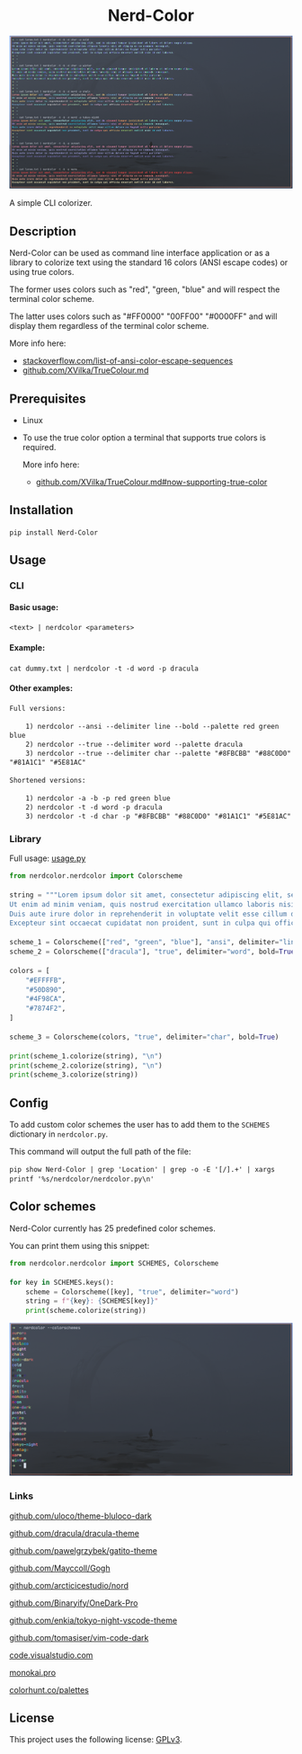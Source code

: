 <div align="center">
<h1>Nerd-Color</h1>
</div>

![](https://raw.githubusercontent.com/0xHaru/Nerd-Color/master/media/screenshot.png)

A simple CLI colorizer.

## Description

Nerd-Color can be used as command line interface application or as a library to colorize text using the standard 16 colors (ANSI escape codes) or using true colors.

The former uses colors such as "red", "green, "blue" and will respect the terminal color scheme.

The latter uses colors such as "#FF0000" "00FF00" "#0000FF" and will display them regardless of the terminal color scheme.

More info here:

-   [stackoverflow.com/list-of-ansi-color-escape-sequences](https://stackoverflow.com/questions/4842424/list-of-ansi-color-escape-sequences)
-   [github.com/XVilka/TrueColour.md](https://gist.github.com/XVilka/8346728)

## Prerequisites

-   Linux

-   To use the true color option a terminal that supports true colors is required.

    More info here:

    -   [github.com/XVilka/TrueColour.md#now-supporting-true-color](https://gist.github.com/XVilka/8346728#now-supporting-true-color)

## Installation

`pip install Nerd-Color`

## Usage

### CLI

#### Basic usage:

`<text> | nerdcolor <parameters>`

#### Example:

`cat dummy.txt | nerdcolor -t -d word -p dracula`

#### Other examples:

```shell
Full versions:

	1) nerdcolor --ansi --delimiter line --bold --palette red green blue
	2) nerdcolor --true --delimiter word --palette dracula
	3) nerdcolor --true --delimiter char --palette "#8FBCBB" "#88C0D0" "#81A1C1" "#5E81AC"

Shortened versions:

	1) nerdcolor -a -b -p red green blue
	2) nerdcolor -t -d word -p dracula
	3) nerdcolor -t -d char -p "#8FBCBB" "#88C0D0" "#81A1C1" "#5E81AC"
```

### Library

Full usage: [usage.py](https://github.com/0xHaru/Nerd-Color/blob/master/usage.py)

```py
from nerdcolor.nerdcolor import Colorscheme

string = """Lorem ipsum dolor sit amet, consectetur adipiscing elit, sed do eiusmod tempor incididunt ut labore et dolore magna aliqua.
Ut enim ad minim veniam, quis nostrud exercitation ullamco laboris nisi ut aliquip ex ea commodo consequat.
Duis aute irure dolor in reprehenderit in voluptate velit esse cillum dolore eu fugiat nulla pariatur.
Excepteur sint occaecat cupidatat non proident, sunt in culpa qui officia deserunt mollit anim id est laborum."""

scheme_1 = Colorscheme(["red", "green", "blue"], "ansi", delimiter="line")
scheme_2 = Colorscheme(["dracula"], "true", delimiter="word", bold=True)

colors = [
    "#EFFFFB",
    "#50D890",
    "#4F98CA",
    "#7874F2",
]

scheme_3 = Colorscheme(colors, "true", delimiter="char", bold=True)

print(scheme_1.colorize(string), "\n")
print(scheme_2.colorize(string), "\n")
print(scheme_3.colorize(string))
```

## Config

To add custom color schemes the user has to add them to the `SCHEMES` dictionary in `nerdcolor.py`.

This command will output the full path of the file:

`pip show Nerd-Color | grep 'Location' | grep -o -E '[/].+' | xargs printf '%s/nerdcolor/nerdcolor.py\n'`

## Color schemes

Nerd-Color currently has 25 predefined color schemes.

You can print them using this snippet:

```py
from nerdcolor.nerdcolor import SCHEMES, Colorscheme

for key in SCHEMES.keys():
    scheme = Colorscheme([key], "true", delimiter="word")
    string = f"{key}: {SCHEMES[key]}"
    print(scheme.colorize(string))
```

![](https://raw.githubusercontent.com/0xHaru/Nerd-Color/master/media/colorschemes.png)

### Links

[github.com/uloco/theme-bluloco-dark](https://github.com/uloco/theme-bluloco-dark)

[github.com/dracula/dracula-theme](https://github.com/dracula/dracula-theme)

[github.com/pawelgrzybek/gatito-theme](https://github.com/pawelgrzybek/gatito-theme)

[github.com/Mayccoll/Gogh](https://github.com/Mayccoll/Gogh)

[github.com/arcticicestudio/nord](https://github.com/arcticicestudio/nord)

[github.com/Binaryify/OneDark-Pro](https://github.com/Binaryify/OneDark-Pro)

[github.com/enkia/tokyo-night-vscode-theme](https://github.com/enkia/tokyo-night-vscode-theme)

[github.com/tomasiser/vim-code-dark](https://github.com/tomasiser/vim-code-dark)

[code.visualstudio.com](https://code.visualstudio.com)

[monokai.pro](https://monokai.pro)

[colorhunt.co/palettes](https://colorhunt.co/palettes)

## License

This project uses the following license: [GPLv3](https://github.com/0xHaru/Nerd-Color/blob/master/LICENSE).
